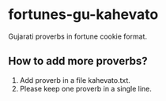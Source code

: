 fortunes-gu-kahevato
====================

Gujarati proverbs in fortune cookie format.

How to add more proverbs?
-------------------------

1. Add proverb in a file kahevato.txt.
2. Please keep one proverb in a single line.
